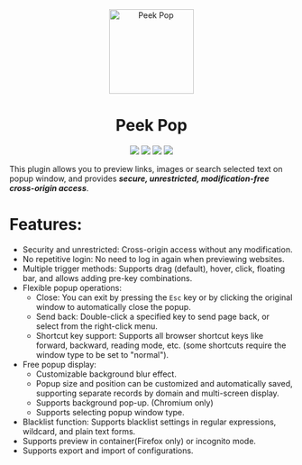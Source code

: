 
<div align="center"><img src="https://github.com/user-attachments/assets/bb1c45bc-3ef9-49cc-a3ab-5a7348daaabc" alt="Peek Pop"  style="height: 150px; width: 150px;">
</div>
<h1 align="center">Peek Pop</h1>

<div align="center">

[![](https://img.shields.io/github/v/release/u-Sir/peek-pop?label=Release&logo=github&display_name=release&link=https%3A%2F%2Fgithub.com%2Fu-Sir%2Fpeek-pop%2Freleases&link=https%3A%2F%2Fgithub.com%2Fu-Sir%2Fpeek-pop%2Freleases)](https://github.com/u-Sir/peek-pop/releases/latest)
[![](https://img.shields.io/amo/v/drag-to-preview.svg?label=Firefox&logo=firefoxbrowser)](https://addons.mozilla.org/firefox/addon/drag-to-preview)
[![](https://img.shields.io/badge/dynamic/json?label=Microsoft%20Edge&prefix=v&query=%24.version&url=https%3A%2F%2Fmicrosoftedge.microsoft.com%2Faddons%2Fgetproductdetailsbycrxid%2Fecpgdeolbpelhdjcplojlpdmfppjljop)](https://microsoftedge.microsoft.com/addons/detail/ecpgdeolbpelhdjcplojlpdmfppjljop)
[![](https://img.shields.io/chrome-web-store/v/fjllepdpgikphekgbinhpdkalliiejdh.svg?label=Chrome%20Web%20Store&logo=googlechrome)](https://chrome.google.com/webstore/detail/fjllepdpgikphekgbinhpdkalliiejdh)

</div>

This plugin allows you to preview links, images or search selected text on popup window, and provides ***secure, unrestricted, modification-free cross-origin access***.

# Features:
- Security and unrestricted: Cross-origin access without any modification.
- No repetitive login: No need to log in again when previewing websites.
- Multiple trigger methods: Supports drag (default), hover, click, floating bar, and allows adding pre-key combinations.
- Flexible popup operations:
  - Close: You can exit by pressing the `Esc` key or by clicking the original window to automatically close the popup.
  - Send back: Double-click a specified key to send page back, or select from the right-click menu.
  - Shortcut key support: Supports all browser shortcut keys like forward, backward, reading mode, etc. (some shortcuts require the window type to be set to "normal").
- Free popup display:
  - Customizable background blur effect.
  - Popup size and position can be customized and automatically saved, supporting separate records by domain and multi-screen display.
  - Supports background pop-up. (Chromium only)
  - Supports selecting popup window type.
- Blacklist function: Supports blacklist settings in regular expressions, wildcard, and plain text forms.
- Supports preview in container(Firefox only) or incognito mode.
- Supports export and import of configurations.
